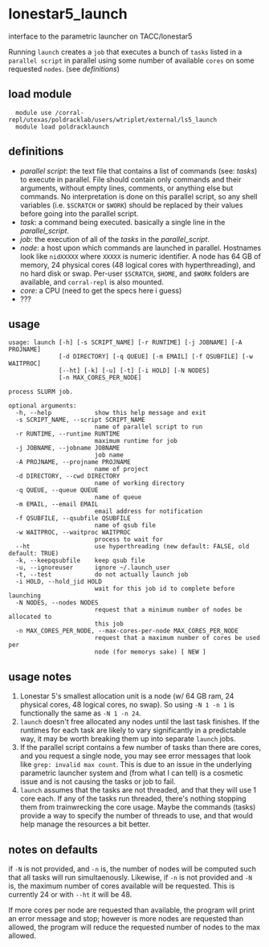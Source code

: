 # lonestar5_launch

interface to the parametric launcher on TACC/lonestar5

Running `launch` creates a `job` that executes a bunch of `tasks` listed in a `parallel script` in parallel using some number of available `cores` on some requested `nodes`. (see *definitions*)

## load module

      module use /corral-repl/utexas/poldracklab/users/wtriplet/external/ls5_launch
      module load poldracklaunch

## definitions
* _parallel script_: the text file that contains a list of commands (see: _tasks_) to execute in parallel. File should contain only commands and their arguments, without empty lines, comments, or anything else but commands. No interpretation is done on this parallel script, so any shell variables (i.e. `$SCRATCH` or `$WORK`) should be replaced by their values before going into the parallel script.
* _task_: a command being executed. basically a single line in the _parallel_script_.
* _job_: the execution of all of the _tasks_ in the _parallel_script_. 
* _node_: a host upon which commands are launched in parallel. Hostnames look like `nidXXXXX` where `XXXXX` is numeric identifier. A node has 64 GB of memory, 24 physical cores (48 logical cores with hyperthreading), and no hard disk or swap. Per-user `$SCRATCH`, `$HOME`, and `$WORK` folders are available, and `corral-repl` is also mounted.
* _core_: a CPU (need to get the specs here i guess)
* ???

## usage
```
usage: launch [-h] [-s SCRIPT_NAME] [-r RUNTIME] [-j JOBNAME] [-A PROJNAME]
              [-d DIRECTORY] [-q QUEUE] [-m EMAIL] [-f QSUBFILE] [-w WAITPROC]
              [--ht] [-k] [-u] [-t] [-i HOLD] [-N NODES]
              [-n MAX_CORES_PER_NODE]

process SLURM job.

optional arguments:
  -h, --help            show this help message and exit
  -s SCRIPT_NAME, --script SCRIPT_NAME
                        name of parallel script to run
  -r RUNTIME, --runtime RUNTIME
                        maximum runtime for job
  -j JOBNAME, --jobname JOBNAME
                        job name
  -A PROJNAME, --projname PROJNAME
                        name of project
  -d DIRECTORY, --cwd DIRECTORY
                        name of working directory
  -q QUEUE, --queue QUEUE
                        name of queue
  -m EMAIL, --email EMAIL
                        email address for notification
  -f QSUBFILE, --qsubfile QSUBFILE
                        name of qsub file
  -w WAITPROC, --waitproc WAITPROC
                        process to wait for
  --ht                  use hyperthreading (new default: FALSE, old default: TRUE)
  -k, --keepqsubfile    keep qsub file
  -u, --ignoreuser      ignore ~/.launch_user
  -t, --test            do not actually launch job
  -i HOLD, --hold_jid HOLD
                        wait for this job id to complete before launching
  -N NODES, --nodes NODES
                        request that a minimum number of nodes be allocated to
                        this job
  -n MAX_CORES_PER_NODE, --max-cores-per-node MAX_CORES_PER_NODE
                        request that a maximum number of cores be used per
                        node (for memorys sake) [ NEW ]
```

## usage notes

1. Lonestar 5's smallest allocation unit is a node (w/ 64 GB ram, 24 physical cores, 48 logical cores, no swap). So using `-N 1 -n 1` is functionally the same as `-N 1 -n 24`.
2. `launch` doesn't free allocated any nodes until the last task finishes. If the runtimes for each task are likely to vary significantly in a predictable way, it may be worth breaking them up into separate `launch` jobs.
3. If the parallel script contains a few number of tasks than there are cores, and you request a single node, you may see error messages that look like `grep: invalid max count`. This is due to an issue in the underlying parametric launcher system and (from what I can tell) is a cosmetic issue and is not causing the tasks or job to fail.
4. `launch` assumes that the tasks are not threaded, and that they will use 1 core each. If any of the tasks run threaded, there's nothing stopping them from trainwrecking the core usage. Maybe the commands (tasks) provide a way to specify the number of threads to use, and that would help manage the resources a bit better.

## notes on defaults

if `-N` is not provided, and `-n` is, the number of nodes will be computed such that all tasks will run simultaenously. Likewise, if `-n` is not provided and `-N` is, the maximum number of cores available will be requested. This is currently 24 or with `--ht` it will be 48.

If more cores per node are requested than available, the program will print an error message and stop; however is more nodes are requested than allowed, the program will reduce the requested number of nodes to the max allowed. 


